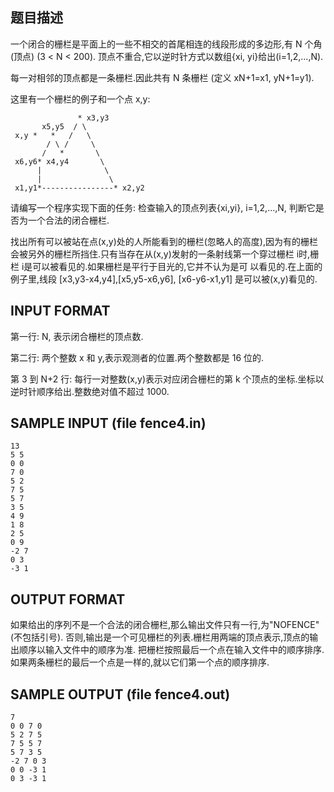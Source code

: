 ## 题目描述

一个闭合的栅栏是平面上的一些不相交的首尾相连的线段形成的多边形,有 N 个角(顶点) (3 < N < 200). 顶点不重合,它以逆时针方式以数组{xi, yi}给出(i=1,2,...,N).

每一对相邻的顶点都是一条栅栏.因此共有 N 条栅栏 (定义 xN+1=x1, yN+1=y1).

这里有一个栅栏的例子和一个点 x,y:

```
               * x3,y3
       x5,y5  / \
 x,y *   *   /   \
        / \ /     \
       /   *       \
 x6,y6* x4,y4       \
      |              \
      |               \
 x1,y1*----------------* x2,y2
```

请编写一个程序实现下面的任务:
检查输入的顶点列表{xi,yi}, i=1,2,...,N, 判断它是否为一个合法的闭合栅栏. 

找出所有可以被站在点(x,y)处的人所能看到的栅栏(忽略人的高度),因为有的栅栏会被另外的栅栏所挡住.只有当存在从(x,y)发射的一条射线第一个穿过栅栏 i时,栅栏 i是可以被看见的.如果栅栏是平行于目光的,它并不认为是可 以看见的.在上面的例子里,线段 [x3,y3-x4,y4],[x5,y5-x6,y6], [x6-y6-x1,y1] 是可以被(x,y)看见的.

## INPUT FORMAT

第一行: N, 表示闭合栅栏的顶点数.

第二行: 两个整数 x 和 y,表示观测者的位置.两个整数都是 16 位的.

第 3 到 N+2 行: 每行一对整数(x,y)表示对应闭合栅栏的第 k 个顶点的坐标.坐标以逆时针顺序给出.整数绝对值不超过 1000.

## SAMPLE INPUT (file fence4.in)
```
13
5 5
0 0
7 0
5 2
7 5
5 7
3 5
4 9
1 8
2 5
0 9
-2 7 
0 3
-3 1
```

## OUTPUT FORMAT

如果给出的序列不是一个合法的闭合栅栏,那么输出文件只有一行,为"NOFENCE"(不包括引号). 否则,输出是一个可见栅栏的列表.栅栏用两端的顶点表示,顶点的输出顺序以输入文件中的顺序为准.
把栅栏按照最后一个点在输入文件中的顺序排序.如果两条栅栏的最后一个点是一样的,就以它们第一个点的顺序排序.

## SAMPLE OUTPUT (file fence4.out)
```
7
0 0 7 0
5 2 7 5
7 5 5 7
5 7 3 5
-2 7 0 3
0 0 -3 1
0 3 -3 1
```
